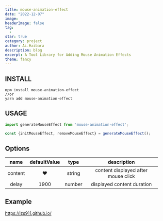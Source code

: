 ```yaml
---
title: mouse-animation-effect
date: "2022-12-07"
image: 
headerImage: false
tag:
  -
star: true
category: project
author: Ai.Haibara
description: blog
excerpt: A Tool Library for Adding Mouse Animation Effects
theme: fancy
---
```


## INSTALL

```ssh
npm install mouse-animation-effect
//or
yarn add mouse-animation-effect
```

## USAGE

```typescript
import generateMouseEffect from 'mouse-animation-effect';

const {initMouseEffect, removeMouseEffect} = generateMouseEffect();
```

## Options

| name | defaultValue | type | description |
| :-:  | :-:          | :-:  | :-:         |
| content | ❤ | string  | content displayed after mouse click |
| delay | 1900 | number | displayed content duration |

## Example

<https://lzs911.github.io/>

